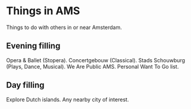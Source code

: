 # Things in AMS
Things to do with others in or near Amsterdam.

## Evening filling
Opera & Ballet (Stopera).
Concertgebouw (Classical).
Stads Schouwburg (Plays, Dance, Musical).
We Are Public AMS.
Personal Want To Go list.

## Day filling
Explore Dutch islands.
Any nearby city of interest.
